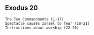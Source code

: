 ## Exodus 20

```
The Ten Commandments (1-17)
Spectacle causes Israel to fear (18-21)
Instructions about worship (22-26)
```
